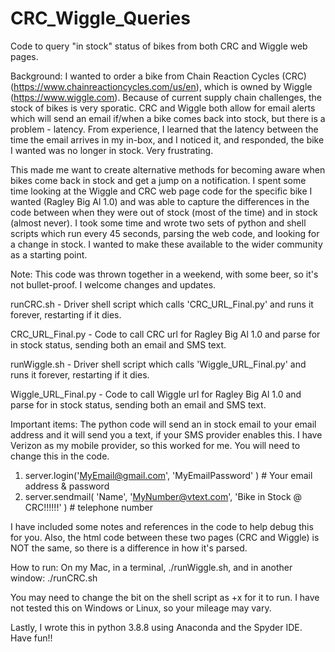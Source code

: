 # CRC_Wiggle_Queries
Code to query "in stock" status of bikes from both CRC and Wiggle web pages. 

Background: I wanted to order a bike from Chain Reaction Cycles (CRC) (https://www.chainreactioncycles.com/us/en), which is owned by Wiggle (https://www.wiggle.com).  Because of current supply chain challenges, the stock of bikes is very sporatic.
CRC and Wiggle both allow for email alerts which will send an email if/when a bike comes back into stock, but there is a problem - latency.
From experience, I learned that the latency between the time the email arrives in my in-box, and I noticed it, and responded, the bike I wanted
was no longer in stock.  Very frustrating. 

This made me want to create alternative methods for becoming aware when bikes come back in stock and get a jump on a notification. 
I spent some time looking at the Wiggle and CRC web page code for the specific bike I wanted (Ragley Big Al 1.0) and was able to capture the differences
in the code between when they were out of stock (most of the time) and in stock (almost never). 
I took some time and wrote two sets of python and shell scripts which run every 45 seconds, parsing the web code, and looking for a change in stock.
I wanted to make these available to the wider community as a starting point. 

Note: This code was thrown together in a weekend, with some beer, so it's not bullet-proof. I welcome changes and updates. 

runCRC.sh - Driver shell script which calls 'CRC_URL_Final.py' and runs it forever, restarting if it dies.

CRC_URL_Final.py - Code to call CRC url for Ragley Big Al 1.0 and parse for in stock status, sending both an email and SMS text. 

runWiggle.sh - Driver shell script which calls 'Wiggle_URL_Final.py' and runs it forever, restarting if it dies.

Wiggle_URL_Final.py - Code to call Wiggle url for Ragley Big Al 1.0 and parse for in stock status, sending both an email and SMS text. 

Important items:
The python code will send an in stock email to your email address and it will send you a text, if your SMS provider enables this.
I have Verizon as my mobile provider, so this worked for me. You will need to change this in the code. 
1. server.login('MyEmail@gmail.com', 'MyEmailPassword' ) # Your email address & password
2.  server.sendmail( 'Name', 'MyNumber@vtext.com', 'Bike in Stock @ CRC!!!!!!' ) # telephone number

I have included some notes and references in the code to help debug this for you. 
Also, the html code between these two pages (CRC and Wiggle) is NOT the same, so there is a difference in how it's parsed. 

How to run: On my Mac, in a terminal, ./runWiggle.sh, and in another window: ./runCRC.sh

You may need to change the bit on the shell script as +x for it to run.
I have not tested this on Windows or Linux, so your mileage may vary. 

Lastly, I wrote this in python 3.8.8 using Anaconda and the Spyder IDE. 
Have fun!!
